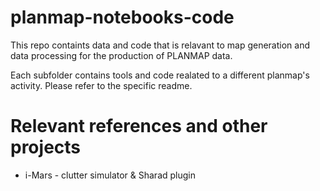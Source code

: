 # planmap-notebooks-code

This repo containts data and code that is relavant to map generation and data processing for the production of PLANMAP data.

Each subfolder contains tools and code realated to a different planmap's activity. Please refer to the specific readme.

# Relevant references and other projects

* i-Mars - clutter simulator & Sharad plugin
